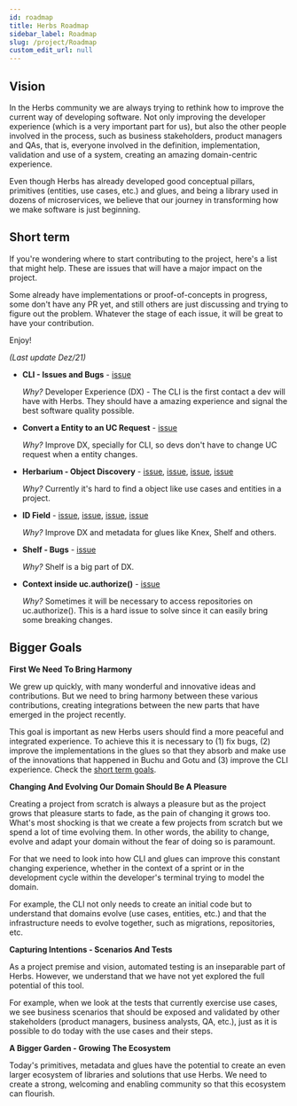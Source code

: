 ```yaml
---
id: roadmap
title: Herbs Roadmap
sidebar_label: Roadmap
slug: /project/Roadmap
custom_edit_url: null
---
```


## Vision

In the Herbs community we are always trying to rethink how to improve the current way of developing software. Not only improving the developer experience (which is a very important part for us), but also the other people involved in the process, such as business stakeholders, product managers and QAs, that is, everyone involved in the definition, implementation, validation and use of a system, creating an amazing domain-centric experience. 

Even though Herbs has already developed good conceptual pillars, primitives (entities, use cases, etc.) and glues, and being a library used in dozens of microservices, we believe that our journey in transforming how we make software is just beginning.

## Short term

If you're wondering where to start contributing to the project, here's a list that might help. These are issues that will have a major impact on the project.

Some already have implementations or proof-of-concepts in progress, some don't have any PR yet, and still others are just discussing and trying to figure out the problem. Whatever the stage of each issue, it will be great to have your contribution.

Enjoy!

*(Last update Dez/21)*

- **CLI - Issues and Bugs** - [issue](https://github.com/herbsjs/herbs-cli/issues?q=is%3Aissue+is%3Aopen+label%3Abug)

    *Why?* Developer Experience (DX) - The CLI is the first contact a dev will have with Herbs. They should have a amazing experience and signal the best software quality possible.

- **Convert a Entity to an UC Request** - [issue](https://github.com/herbsjs/buchu/issues/53)

    *Why?* Improve DX, specially for CLI, so devs don't have to change UC request when a entity changes. 

- **Herbarium - Object Discovery** - [issue](https://github.com/herbsjs/herbs/issues/11), [issue](https://github.com/herbsjs/herbs-cli/issues/85), [issue](https://github.com/herbsjs/herbs2gql/issues/38), [issue](https://github.com/herbsjs/herbs2rest/issues/22)

    *Why?* Currently it's hard to find a object like use cases and entities in a project. 

- **ID Field** - [issue](https://github.com/herbsjs/gotu/issues/46), [issue](https://github.com/herbsjs/herbs-cli/issues/82), [issue](https://github.com/herbsjs/herbs2rest/issues/21), [issue](https://github.com/herbsjs/herbs2knex/issues/35)

    *Why?* Improve DX and metadata for glues like Knex, Shelf and others.

- **Shelf - Bugs** - [issue](https://github.com/herbsjs/herbsshelf/issues?q=is%3Aissue+is%3Aopen+label%3Abug)

    *Why?* Shelf is a big part of DX. 

- **Context inside uc.authorize()** - [issue](https://github.com/herbsjs/buchu/issues/44)

    *Why?* Sometimes it will be necessary to access repositories on uc.authorize(). This is a hard issue to solve since it can easily bring some breaking changes.

## Bigger Goals

**First We Need To Bring Harmony**

We grew up quickly, with many wonderful and innovative ideas and contributions. But we need to bring harmony between these various contributions, creating integrations between the new parts that have emerged in the project recently.

This goal is important as new Herbs users should find a more peaceful and integrated experience. To achieve this it is necessary to (1) fix bugs, (2) improve the implementations in the glues so that they absorb and make use of the innovations that happened in Buchu and Gotu and (3) improve the CLI experience. Check the [short term goals](#short-term).

**Changing And Evolving Our Domain Should Be A Pleasure**

Creating a project from scratch is always a pleasure but as the project grows that pleasure starts to fade, as the pain of changing it grows too. What's most shocking is that we create a few projects from scratch but we spend a lot of time evolving them. In other words, the ability to change, evolve and adapt your domain without the fear of doing so is paramount.

For that we need to look into how CLI and glues can improve this constant changing experience, whether in the context of a sprint or in the development cycle within the developer's terminal trying to model the domain.

For example, the CLI not only needs to create an initial code but to understand that domains evolve (use cases, entities, etc.) and that the infrastructure needs to evolve together, such as migrations, repositories, etc.

**Capturing Intentions - Scenarios And Tests**

As a project premise and vision, automated testing is an inseparable part of Herbs. However, we understand that we have not yet explored the full potential of this tool.

For example, when we look at the tests that currently exercise use cases, we see business scenarios that should be exposed and validated by other stakeholders (product managers, business analysts, QA, etc.), just as it is possible to do today with the use cases and their steps.

**A Bigger Garden - Growing The Ecosystem**

Today's primitives, metadata and glues have the potential to create an even larger ecosystem of libraries and solutions that use Herbs. We need to create a strong, welcoming and enabling community so that this ecosystem can flourish.